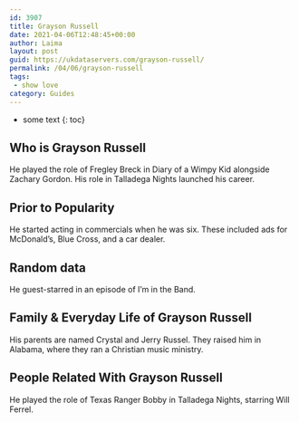 ```yaml
---
id: 3907
title: Grayson Russell
date: 2021-04-06T12:48:45+00:00
author: Laima
layout: post
guid: https://ukdataservers.com/grayson-russell/
permalink: /04/06/grayson-russell
tags:
 - show love
category: Guides
---
```


* some text
{: toc}


## Who is Grayson Russell
                  
                  
                  
He played the role of Fregley Breck in Diary of a Wimpy Kid alongside Zachary Gordon. His role in Talladega Nights launched his career. 
                  
              
            
              
            
                
                
                
## Prior to Popularity
                  
                  
                  
He started acting in commercials when he was six. These included ads for McDonald&#8217;s, Blue Cross, and a car dealer.  
                  
              
            
              
            
                
                
                
## Random data
                  
                  
                  
He guest-starred in an episode of I&#8217;m in the Band. 
                  
              
            
              
            
                
                
                
## Family & Everyday Life of Grayson Russell
                  
                  
                  
His parents are named Crystal and Jerry Russel. They raised him in Alabama, where they ran a Christian music ministry. 
                  
              
            
              
            
                
                
                
## People Related With Grayson Russell
                  
                  
                  
He played the role of Texas Ranger Bobby in Talladega Nights, starring Will Ferrel. 
                  
              
            
              
            
                
              
            
              
              
            
            
              
            
          
          
          
